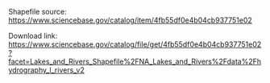 Shapefile source: https://www.sciencebase.gov/catalog/item/4fb55df0e4b04cb937751e02

Download link: https://www.sciencebase.gov/catalog/file/get/4fb55df0e4b04cb937751e02?facet=Lakes_and_Rivers_Shapefile%2FNA_Lakes_and_Rivers%2Fdata%2Fhydrography_l_rivers_v2

